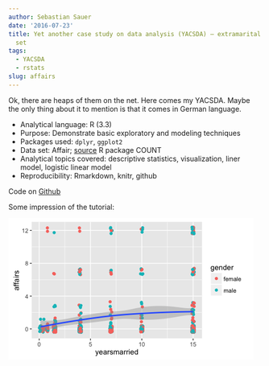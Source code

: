 ```yaml
---
author: Sebastian Sauer
date: '2016-07-23'
title: Yet another case study on data analysis (YACSDA) – extramarital affairs data
  set
tags:
  - YACSDA
  - rstats
slug: affairs
---
```



 

Ok, there are heaps of them on the net. Here comes my YACSDA. Maybe the only thing about it to mention is that it comes in German language.


- Analytical language: R (3.3)
- Purpose: Demonstrate basic exploratory and modeling techniques
- Packages used: `dplyr`, `ggplot2`
- Data set: Affair; [source](https://cran.r-project.org/web/packages/COUNT/COUNT.pdf) R package COUNT
- Analytical topics covered: descriptive statistics, visualization, liner model, logistic linear model
- Reproducibility: Rmarkdown, knitr, github

Code on [Github](https://github.com/sebastiansauer/Fallstudie_Affair)




Some impression of the tutorial:

![](/images/affairs.png)
